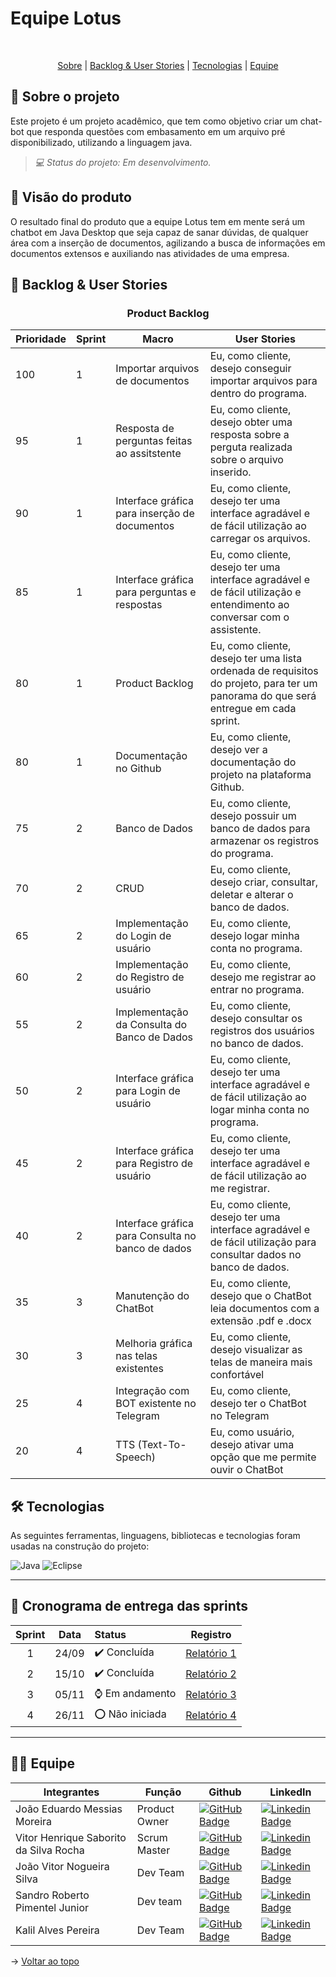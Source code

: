 # Equipe Lotus

<br id="topo">
<p align="center">
    <a href="#sobre">Sobre</a>  |  
    <a href="#backlog">Backlog & User Stories</a>  |  
    <a href="#tecnologias">Tecnologias</a>  |  
    <a href="#equipe">Equipe</a>
</p>

<span id="sobre">
 
## 📄 Sobre o projeto 
Este projeto é um projeto acadêmico, que tem como objetivo criar um chat-bot que responda questões com embasamento em um arquivo pré disponibilizado, utilizando a linguagem java. 

> _💻 Status do projeto: Em desenvolvimento._

## 📌 Visão do produto
O resultado final do produto que a equipe Lotus tem em mente será um chatbot em Java Desktop que seja capaz de sanar dúvidas, de qualquer área com a inserção de documentos, agilizando a busca de informações em documentos extensos e auxiliando nas atividades de uma empresa.

<span id="backlog">

## 🎯 Backlog & User Stories
<div align="center">

### Product Backlog
    
|Prioridade|Sprint|Macro|User Stories|
|----------|------|----|-------------|
|100|1| Importar arquivos de documentos|Eu, como cliente, desejo conseguir importar arquivos para dentro do programa.|
|95|1|Resposta de perguntas feitas ao assitstente| Eu, como cliente, desejo obter uma resposta sobre a perguta realizada sobre o arquivo inserido.|
|90|1|Interface gráfica para inserção de documentos| Eu, como cliente, desejo ter uma interface agradável e de fácil utilização ao carregar os arquivos.|
|85|1|Interface gráfica para perguntas e respostas|Eu, como cliente, desejo ter uma interface agradável e de fácil utilização e entendimento ao conversar com o assistente.|
|80|1|Product Backlog|Eu, como cliente, desejo ter uma lista ordenada de requisitos do projeto, para ter um panorama do que será entregue em cada sprint.|
|80|1|Documentação no Github|Eu, como cliente, desejo ver a documentação do projeto na plataforma Github.|
|75|2|Banco de Dados|Eu, como cliente, desejo possuir um banco de dados para armazenar os registros do programa.|
|70|2|CRUD|Eu, como cliente, desejo criar, consultar, deletar e alterar o banco de dados.|
|65|2|Implementação do Login de usuário|Eu, como cliente, desejo logar minha conta no programa.|
|60|2|Implementação do Registro de usuário|Eu, como cliente, desejo me registrar ao entrar no programa.|
|55|2|Implementação da Consulta do Banco de Dados|Eu, como cliente, desejo consultar os registros dos usuários no banco de dados.|
|50|2|Interface gráfica para Login de usuário|Eu, como cliente, desejo ter uma interface agradável e de fácil utilização ao logar minha conta no programa.|
|45|2|Interface gráfica para Registro de usuário|Eu, como cliente, desejo ter uma interface agradável e de fácil utilização ao me registrar.|
|40|2|Interface gráfica para Consulta no banco de dados|Eu, como cliente, desejo ter uma interface agradável e de fácil utilização para consultar dados no banco de dados.|
|35|3|Manutenção do ChatBot|Eu, como cliente, desejo que o ChatBot leia documentos com a extensão .pdf e .docx|
|30|3|Melhoria gráfica nas telas existentes|Eu, como cliente, desejo visualizar as telas de maneira mais confortável|
|25|4|Integração com BOT existente no Telegram|Eu, como cliente, desejo ter o ChatBot no Telegram|
|20|4|TTS (Text-To-Speech)|Eu, como usuário, desejo ativar uma opção que me permite ouvir o ChatBot|

</div>
<span id="tecnologias">

## 🛠️ Tecnologias

As seguintes ferramentas, linguagens, bibliotecas e tecnologias foram usadas na construção do projeto:

![Java](https://img.shields.io/badge/java-%23ED8B00.svg?style=for-the-badge&logo=openjdk&logoColor=white)
![Eclipse](https://img.shields.io/badge/Eclipse-FE7A16.svg?style=for-the-badge&logo=Eclipse&logoColor=white)


---

## 📆 Cronograma de entrega das sprints

| Sprint | Data | Status | Registro |
|:--:|:----------:|:----------------|:-------------------------------------------------:|
| 1 | 24/09 | ✔️ Concluída | [Relatório 1](https://github.com/VituuSaborito/Lotus/tree/Sprint-1) |
| 2 | 15/10 | ✔️ Concluída | [Relatório 2](https://github.com/VituuSaborito/Lotus/tree/Sprint-2) |
| 3 | 05/11 | ⌚ Em andamento | [Relatório 3](https://github.com/VituuSaborito/Lotus) |
| 4 | 26/11 | ⭕ Não iniciada | [Relatório 4](https://github.com/VituuSaborito/Lotus) |

---

<span id="equipe">

## 👨‍💻 Equipe
|Integrantes|Função|Github|LinkedIn|
| --------- | ---- | ---- |--------|
|João Eduardo Messias Moreira|Product Owner| [![GitHub Badge](https://img.shields.io/badge/joao--eduardo17-111217?style=flat-square&logo=github&logoColor=white)](https://github.com/joao-eduardo17)|[![Linkedin Badge](https://img.shields.io/badge/Linkedin-blue?style=flat-square&logo=Linkedin&logoColor=white)](https://www.linkedin.com/in/joão-eduardo-messias-a3019125b/)|
|Vitor Henrique Saborito da Silva Rocha|Scrum Master|[![GitHub Badge](https://img.shields.io/badge/VituuSaborito-111217?style=flat-square&logo=github&logoColor=white)](https://github.com/VituuSaborito)| [![Linkedin Badge](https://img.shields.io/badge/Linkedin-blue?style=flat-square&logo=Linkedin&logoColor=white)](https://br.linkedin.com/in/vitor-henrique-saborito-216219268)|
|João Vitor Nogueira Silva|Dev Team|[![GitHub Badge](https://img.shields.io/badge/JoViHamets-111217?style=flat-square&logo=github&logoColor=white)](https://github.com/JoViHamets)|[![Linkedin Badge](https://img.shields.io/badge/Linkedin-blue?style=flat-square&logo=Linkedin&logoColor=white)](https://br.linkedin.com/in/joão-vitor-bab504279/)|
|Sandro Roberto Pimentel Junior|Dev team|[![GitHub Badge](https://img.shields.io/badge/Sandro--Pimentel-111217?style=flat-square&logo=github&logoColor=white)](https://github.com/Sandro-Pimentel)|[![Linkedin Badge](https://img.shields.io/badge/Linkedin-blue?style=flat-square&logo=Linkedin&logoColor=white)](https://br.linkedin.com/in/sandro-roberto-pimentel-junior-1287a3254)|
|Kalil Alves Pereira|Dev Team|[![GitHub Badge](https://img.shields.io/badge/kalil004-111217?style=flat-square&logo=github&logoColor=white)](https://github.com/kalil004)|[![Linkedin Badge](https://img.shields.io/badge/Linkedin-blue?style=flat-square&logo=Linkedin&logoColor=white)](https://www.linkedin.com/in/kalil-alves-381633270/)|

→ [Voltar ao topo](#topo)
